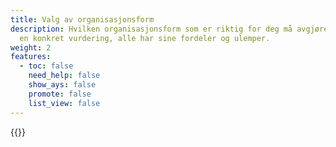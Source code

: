 ```yaml
---
title: Valg av organisasjonsform
description: Hvilken organisasjonsform som er riktig for deg må avgjøres etter
  en konkret vurdering, alle har sine fordeler og ulemper.
weight: 2
features:
  - toc: false
    need_help: false
    show_ays: false
    promote: false
    list_view: false
---
```

{{<child-pages>}}